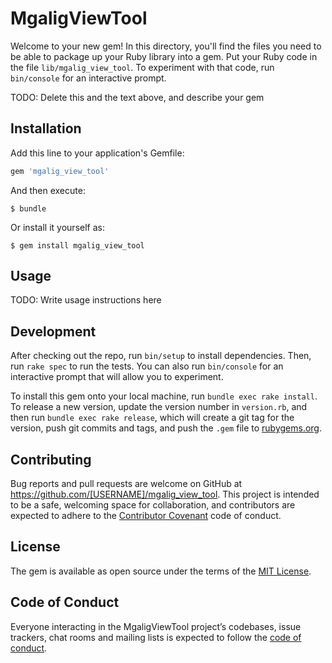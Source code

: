 # MgaligViewTool

Welcome to your new gem! In this directory, you'll find the files you need to be able to package up your Ruby library into a gem. Put your Ruby code in the file `lib/mgalig_view_tool`. To experiment with that code, run `bin/console` for an interactive prompt.

TODO: Delete this and the text above, and describe your gem

## Installation

Add this line to your application's Gemfile:

```ruby
gem 'mgalig_view_tool'
```

And then execute:

    $ bundle

Or install it yourself as:

    $ gem install mgalig_view_tool

## Usage

TODO: Write usage instructions here

## Development

After checking out the repo, run `bin/setup` to install dependencies. Then, run `rake spec` to run the tests. You can also run `bin/console` for an interactive prompt that will allow you to experiment.

To install this gem onto your local machine, run `bundle exec rake install`. To release a new version, update the version number in `version.rb`, and then run `bundle exec rake release`, which will create a git tag for the version, push git commits and tags, and push the `.gem` file to [rubygems.org](https://rubygems.org).

## Contributing

Bug reports and pull requests are welcome on GitHub at https://github.com/[USERNAME]/mgalig_view_tool. This project is intended to be a safe, welcoming space for collaboration, and contributors are expected to adhere to the [Contributor Covenant](http://contributor-covenant.org) code of conduct.

## License

The gem is available as open source under the terms of the [MIT License](https://opensource.org/licenses/MIT).

## Code of Conduct

Everyone interacting in the MgaligViewTool project’s codebases, issue trackers, chat rooms and mailing lists is expected to follow the [code of conduct](https://github.com/[USERNAME]/mgalig_view_tool/blob/master/CODE_OF_CONDUCT.md).
